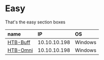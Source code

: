 # Easy

That's the easy section boxes

| name                | IP           | OS      |
| :------------------ | :----------- | :------ |
| [HTB-Buff](buff.md) | 10.10.10.198 | Windows |
| [HTB-Omni](omni.md) | 10.10.10.198 | Windows |

